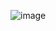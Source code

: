 ![image](https://github.com/ariis11/React-Projects/assets/47053735/c9de924c-6202-49b6-8ed2-bee32aadb576)
